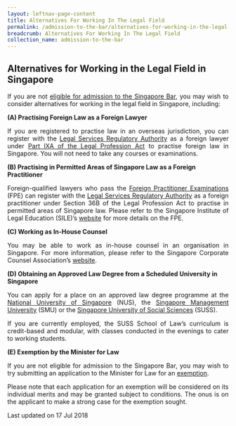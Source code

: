 ```yaml
---
layout: leftnav-page-content
title: Alternatives For Working In The Legal Field
permalink: /admission-to-the-bar/alternatives-for-working-in-the-legal-field/
breadcrumb: Alternatives For Working In The Legal Field
collection_name: admission-to-the-bar
---
```


Alternatives for Working in the Legal Field in Singapore
---

<p style="text-align: justify">If you are not <a href="http://www.sile.edu.sg/admission-to-the-singapore-bar">eligible for admission to the Singapore Bar</a>, you may wish to consider alternatives for working in the legal field in Singapore, including:</p>

**(A) Practising Foreign Law as a Foreign Lawyer**

<p style="text-align: justify">If you are registered to practise law in an overseas jurisdiction, you can register with the <a href="/law-practice-entities-and-lawyers/registration-of-individuals/types-of-individual-registration/" target="_blank">Legal Services Regulatory Authority</a> as a foreign lawyer under <a href="/admission-to-the-bar/admission-requirements/relevant-legislation/">Part IXA of the Legal Profession Act</a> to practise foreign law in Singapore. You will not need to take any courses or examinations.</p>

**(B) Practising in Permitted Areas of Singapore Law as a Foreign Practitioner**

<p style="text-align: justify">Foreign-qualified lawyers who pass the <a href="http://www.sile.edu.sg/foreign-practitioner-examinations">Foreign Practitioner Examinations</a> (FPE) can register with the <a href="/law-practice-entities-and-lawyers/registration-of-individuals/types-of-individual-registration/" target="_blank">Legal Services Regulatory Authority</a> as a foreign practitioner under Section 36B of the Legal Profession Act to practise in permitted areas of Singapore law.  Please refer to the Singapore Institute of Legal Education (SILE)’s <a href="http://www.sile.edu.sg/">website</a> for more details on the FPE.</p>

**(C) Working as In-House Counsel**

<p style="text-align: justify">You may be able to work as in-house counsel in an organisation in Singapore. For more information, please refer to the Singapore Corporate Counsel Association’s <a href="https://www.scca.org.sg/">website</a>.</p>

 
**(D) Obtaining an Approved Law Degree from a Scheduled University in Singapore**

<p style="text-align: justify">You can apply for a place on an approved law degree programme at the <a href="https://law.nus.edu.sg/">National University of Singapore</a> (NUS), the <a href="https://law.smu.edu.sg/">Singapore Management University</a> (SMU) or the <a href="https://www.suss.edu.sg/law-programmes">Singapore University of Social Sciences</a> (SUSS).</p> 

<p style="text-align: justify">If you are currently employed, the SUSS School of Law’s curriculum is credit-based and modular, with classes conducted in the evenings to cater to working students.</p>  

**(E) Exemption by the Minister for Law**

<p style="text-align: justify">If you are not eligible for admission to the Singapore Bar, you may wish to try submitting an application to the Minister for Law for an <a href="/admission-to-the-bar/details-on-applying-for-an-exemption/" target="_blank">exemption</a>.</p>

<p style="text-align: justify">Please note that each application for an exemption will be considered on its individual merits and may be granted subject to conditions. The onus is on the applicant to make a strong case for the exemption sought.</p>

<p class="right-side-updated">Last updated on 17 Jul 2018</p> 
